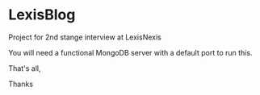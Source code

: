 # LexisBlog
Project for 2nd stange interview at LexisNexis

You will need a functional MongoDB server with a default port to run this.

That's all, 

Thanks
